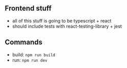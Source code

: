 ## Frontend stuff

- all of this stuff is going to be typescript + react
- should include tests with react-testing-library + jest

## Commands

- build: `npm run build`
- run: `npm run dev`
